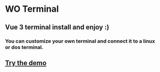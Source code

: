 # WO Terminal

## Vue 3 terminal install and enjoy :)

### You can customize your own terminal and connect it to a linux or dos terminal.

## [Try the demo](https://packages.wizardorbit.com/wo-terminal/)
